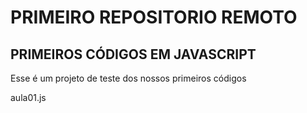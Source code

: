 # PRIMEIRO REPOSITORIO REMOTO

## PRIMEIROS CÓDIGOS EM JAVASCRIPT
Esse é um projeto de teste dos nossos primeiros códigos 

aula01.js
